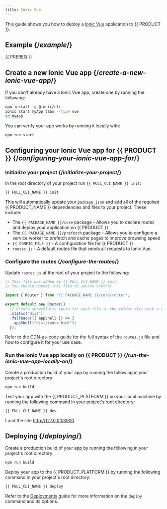 ```yaml
---
title: Ionic Vue
---
```


This guide shows you how to deploy a [Ionic Vue](https://ionicframework.com/docs/vue/overview) application to {{ PRODUCT }}.

## Example {/*example*/}

<ExampleButtons
  title="Ionic Vue"
  siteUrl="https://layer0-docs-layer0-ionic-vue-example-default.layer0-limelight.link"
  repoUrl="https://github.com/layer0-docs/layer0-ionic-vue-example" 
  deployFromRepo />

{{ PREREQ }}

## Create a new Ionic Vue app {/*create-a-new-ionic-vue-app*/}

If you don't already have a Ionic Vue app, create one by running the following:

```bash
npm install -g @ionic/cli
ionic start myApp tabs --type vue
cd myApp
```

You can verify your app works by running it locally with:

```bash
npm run start
```

## Configuring your Ionic Vue app for {{ PRODUCT }} {/*configuring-your-ionic-vue-app-for*/}

### Initialize your project {/*initialize-your-project*/}

In the root directory of your project run `{{ FULL_CLI_NAME }} init`:

```bash
{{ FULL_CLI_NAME }} init
```

This will automatically update your `package.json` and add all of the required {{ PRODUCT_NAME }} dependencies and files to your project. These include:

- The `{{ PACKAGE_NAME }}/core` package - Allows you to declare routes and deploy your application on {{ PRODUCT }}
- The `{{ PACKAGE_NAME }}/prefetch` package - Allows you to configure a service worker to prefetch and cache pages to improve browsing speed
- `{{ CONFIG_FILE }}` - A configuration file for {{ PRODUCT }}
- `routes.js` - A default routes file that sends all requests to Ionic Vue.

### Configure the routes {/*configure-the-routes*/}

Update `routes.js` at the root of your project to the following:

```js
// This file was added by {{ FULL_CLI_NAME }} init.
// You should commit this file to source control.

import { Router } from "{{ PACKAGE_NAME }}/core/router";

export default new Router()
  // Create serveStatic route for each file in the folder dist with a cache-control header of 's-maxage=315360000'
  .static('dist')
  .fallback(({ appShell }) => {
    appShell("dist/index.html");
  });
```

Refer to the [CDN-as-code](/applications/performance/cdn_as_code) guide for the full syntax of the `routes.js` file and how to configure it for your use case.

### Run the Ionic Vue app locally on {{ PRODUCT }} {/*run-the-ionic-vue-app-locally-on*/}

Create a production build of your app by running the following in your project's root directory:

```bash
npm run build
```

Test your app with the {{ PRODUCT_PLATFORM }} on your local machine by running the following command in your project's root directory:

```bash
{{ FULL_CLI_NAME }} dev
```

Load the site http://127.0.0.1:3000

## Deploying {/*deploying*/}

Create a production build of your app by running the following in your project's root directory:

```bash
npm run build
```

Deploy your app to the {{ PRODUCT_PLATFORM }} by running the following command in your project's root directory:

```bash
{{ FULL_CLI_NAME }} deploy
```

Refer to the [Deployments](/applications/basics/deployments) guide for more information on the `deploy` command and its options.
